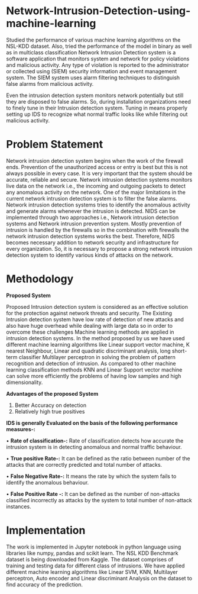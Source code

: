 # Network-Intrusion-Detection-using-machine-learning
 Studied the performance of various machine learning algorithms on the NSL-KDD dataset.  Also, tried the performance of the model in binary as well as in multiclass classification
Network Intrusion Detection system is a software application that monitors system and network for policy violations and malicious activity. Any type of violation is reported to the administrator or collected using (SIEM) security information and event management system. The SIEM system uses alarm filtering techniques to distinguish false alarms from malicious activity. 
 
Even the intrusion detection system monitors network potentially but still they are disposed to false alarms. So, during installation organizations need to finely tune in their Intrusion detection system. Tuning in means properly setting up IDS to recognize what normal traffic looks like while filtering out malicious activity. 

# Problem Statement 
Network intrusion detection system begins when the work of the firewall ends. Prevention of the unauthorized access or entry is best but this is not always possible in every case. It is very important that the system should be accurate, reliable and secure. Network intrusion detection systems monitors live data on the network i.e., the incoming and outgoing packets to detect any anomalous activity on the network. 
One of the major limitations in the current network intrusion detection system is to filter the false alarms. Network intrusion detection systems tries to identify the anomalous activity and generate alarms whenever the intrusion is detected. NIDS can be implemented through two approaches i.e., Network intrusion detection systems and Network intrusion prevention system. Mostly prevention of intrusion is handled by the firewalls so in the combination with firewalls the network intrusion detection systems works the best. Therefore, NIDS becomes necessary addition to network security and infrastructure for every organization. So, it is necessary to propose a strong network intrusion detection system to identify various kinds of attacks on the network. 

# Methodology
**Proposed System**

Proposed Intrusion detection system is considered as an effective solution for the protection against network threats and security. The Existing Intrusion detection system have low rate of detection of new attacks and also have huge overhead while dealing with large data so in order to overcome these challenges Machine learning methods are applied in intrusion detection systems. 
In the method proposed by us we have used different machine learning algorithms like Linear support vector machine, K nearest Neighbour, Linear and quadratic discriminant analysis, long short-term classifier Multilayer perceptron in solving the problem of pattern recognition and detection of intrusion. 
As compared to other machine learning classification methods KNN and Linear Support vector machine can solve more efficiently the problems of having low samples and  high dimensionality.

**Advantages of the proposed System** 
1. Better Accuracy on detection  
2. Relatively high true positives 

**IDS is generally Evaluated on the basis of the following performance measures-:** 

• **Rate of classification-:**  Rate of classification detects how accurate the intrusion system is in detecting anomalous and normal traffic behaviour. 

• **True positive Rate-:** It can be defined as the ratio between number of the attacks that are correctly predicted and total number of attacks. 

• **False Negative Rate-:** It means the rate by which the system fails to identify the anomalous behaviour.

• **False Positive Rate -:** It can be defined as the number of non-attacks classified incorrectly as attacks by the system to total number of non-attack instances.

# Implementation

 The work is implemented in Jupyter notebook in python language using libraries like numpy, pandas and scikit learn. The NSL KDD Benchmark dataset is being downloaded from Kaggle. The dataset comprises of training and testing data for different class of intrusions. 
We have applied different machine learning algorithms like Linear SVM, KNN, Multilayer perceptron, Auto encoder and Linear discriminant Analysis on the dataset to find accuracy of the prediction.

    
